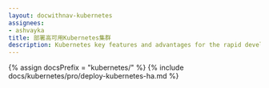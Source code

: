 ```yaml
---
layout: docwithnav-kubernetes
assignees:
- ashvayka
title: 部署高可用Kubernetes集群
description: Kubernetes key features and advantages for the rapid development of IoT projects and applications.
---
```


{% assign docsPrefix = "kubernetes/" %}
{% include docs/kubernetes/pro/deploy-kubernetes-ha.md %}


